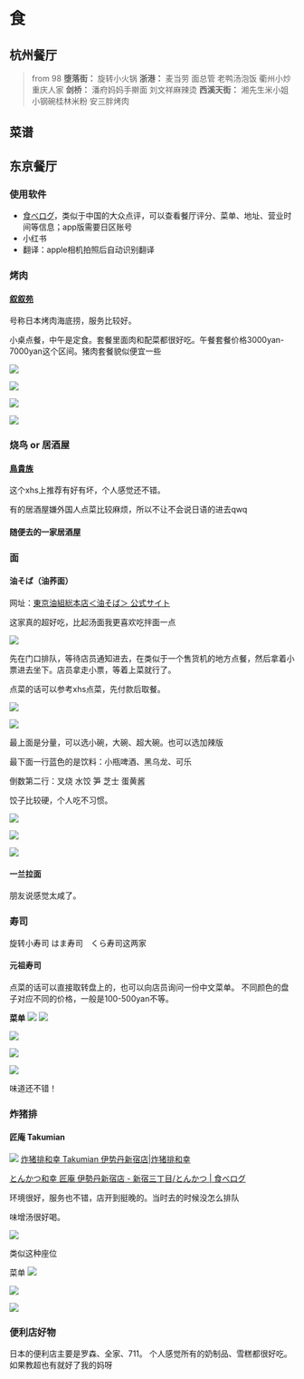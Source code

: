 # 食

## 杭州餐厅

> from 98
>**堕落街：**
>旋转小火锅
>**浙港：**
>麦当劳 面总管 老鸭汤泡饭 衢州小炒 重庆人家
>**剑桥：**
>潘府妈妈手擀面 刘文祥麻辣烫
>**西溪天街：**
>湘先生米小姐 小钢碗桂林米粉 安三胖烤肉

## 菜谱


## 东京餐厅
### 使用软件
- [食べログ](https://tabelog.com/)，类似于中国的大众点评，可以查看餐厅评分、菜单、地址、营业时间等信息；app版需要日区账号
- 小红书
- 翻译：apple相机拍照后自动识别翻译

### 烤肉

#### [叙叙苑](https://www.jojoen.co.jp/cn/)
号称日本烤肉海底捞，服务比较好。

小桌点餐，中午是定食。套餐里面肉和配菜都很好吃。午餐套餐价格3000yan-7000yan这个区间。猪肉套餐貌似便宜一些

![](https://philfan-pic.oss-cn-beijing.aliyuncs.com/img/2c0c404963c52cb90c94ffe7557930f.jpg)

![](https://philfan-pic.oss-cn-beijing.aliyuncs.com/img/45cbdf532de99e86810820711b508df.jpg)

![](https://philfan-pic.oss-cn-beijing.aliyuncs.com/img/8943eae2282f29cbd3b46547a485294.jpg)

![](https://philfan-pic.oss-cn-beijing.aliyuncs.com/img/c2b21b4581cdc6944ef32d21db50e19.jpg)
### 烧鸟 or 居酒屋

#### [鳥貴族](https://www.torikizoku.co.jp/)
这个xhs上推荐有好有坏，个人感觉还不错。

有的居酒屋嫌外国人点菜比较麻烦，所以不让不会说日语的进去qwq

#### 随便去的一家居酒屋


### 面

#### **油そば（油荞面）**
网址：[東京油組総本店＜油そば＞ 公式サイト](https://www.tokyo-aburasoba.com/)

这家真的超好吃，比起汤面我更喜欢吃拌面一点

![](https://philfan-pic.oss-cn-beijing.aliyuncs.com/img/559a345c11a2db445fd99fba08ea9da.jpg)

先在门口排队，等待店员通知进去，在类似于一个售货机的地方点餐，然后拿着小票进去坐下。店员拿走小票，等着上菜就行了。

点菜的话可以参考xhs点菜，先付款后取餐。


![](https://philfan-pic.oss-cn-beijing.aliyuncs.com/img/1ea57ce8586b7df129d9c8a1f9e9404.jpg)

![](https://philfan-pic.oss-cn-beijing.aliyuncs.com/img/2153069fc4d3ddffb75f74caabe25d9.jpg)

最上面是分量，可以选小碗，大碗、超大碗。也可以选加辣版

最下面一行蓝色的是饮料：小瓶啤酒、黑乌龙、可乐

倒数第二行：叉烧 水饺 笋 芝士 蛋黄酱

饺子比较硬，个人吃不习惯。


![](https://philfan-pic.oss-cn-beijing.aliyuncs.com/img/c8d07a4f9d54dd081439a962883f792.jpg)

![](https://philfan-pic.oss-cn-beijing.aliyuncs.com/img/39cacaeb35054fbcce163782975558e.jpg)

![](https://philfan-pic.oss-cn-beijing.aliyuncs.com/img/ff6d0225221f5744a9dc362e0911a08.jpg)

#### 一兰拉面
朋友说感觉太咸了。

### 寿司
旋转小寿司 はま寿司　くら寿司这两家


#### 元祖寿司

点菜的话可以直接取转盘上的，也可以向店员询问一份中文菜单。
不同颜色的盘子对应不同的价格，一般是100-500yan不等。

**菜单**
![](https://philfan-pic.oss-cn-beijing.aliyuncs.com/img/bb51ff3a55725e66b1e65fb92564bab.jpg)
![](https://philfan-pic.oss-cn-beijing.aliyuncs.com/img/f3966ce01b389e00660dc68f6ff02c4.jpg)


![](https://philfan-pic.oss-cn-beijing.aliyuncs.com/img/167836a9f577a0cd2e7207f71ac47a9.jpg)

![](https://philfan-pic.oss-cn-beijing.aliyuncs.com/img/a8ee426e0986c84d9845a93c27b1378.jpg)

![](https://philfan-pic.oss-cn-beijing.aliyuncs.com/img/e9c8ca6ca9a8610e3fd066bee04df1d.jpg)

味道还不错！


### 炸猪排
#### 匠庵 Takumian
![](https://philfan-pic.oss-cn-beijing.aliyuncs.com/img/20240825132858.png)
[炸猪排和幸 Takumian 伊势丹新宿店|炸猪排和幸](https://wako-group.co.jp/shop/detai/shop_2031/)

[とんかつ和幸 匠庵 伊勢丹新宿店 - 新宿三丁目/とんかつ | 食べログ](https://tabelog.com/tokyo/A1304/A130401/13131322/)


环境很好，服务也不错，店开到挺晚的。当时去的时候没怎么排队


味增汤很好喝。

![](https://philfan-pic.oss-cn-beijing.aliyuncs.com/img/20240825133031.png)

类似这种座位


菜单
![](https://philfan-pic.oss-cn-beijing.aliyuncs.com/img/a16812d5328cb1edba1a37deeed3add.jpg)

![](https://philfan-pic.oss-cn-beijing.aliyuncs.com/img/20240825133135.png)

![](https://philfan-pic.oss-cn-beijing.aliyuncs.com/img/f306c911cfa6e546bae4204a02b3d60.jpg)

### 便利店好物
日本的便利店主要是罗森、全家、711。
个人感觉所有的奶制品、雪糕都很好吃。如果教超也有就好了我的妈呀